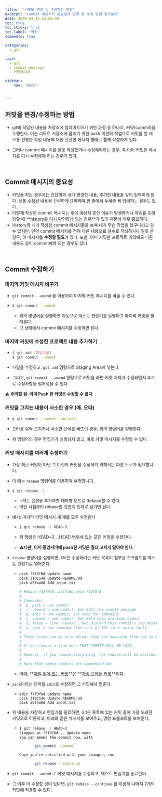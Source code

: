 ```yaml
---
title:  "커밋을 변경 및 수정하는 방법"
excerpt: "Commit 메시지의 중요성과 변경 및 수정 방법 알아보기"
date: 2020-04-15 12:00:00 
toc: true
toc_sticky: true
toc_label: "목차"
comments: true

categories:
  - git

tags:
  - git
  - commit message
  - 커밋메시지

sidebar:
​    nav: "docs"


---
```


## 커밋을 변경/수정하는 방법

- git에 작업된 내용을 저장소에 업데이트하기 위한 과정 중 하나로, 커밋(commit)을 수행한다. 이는 리모트 저장소에 올리기 위한 push 이전의 작업으로 커밋을 할 때 보통 진행한 작업 내용에 대한 간단한 메시지 형태로 함께 작성하게 된다.

- 그러나 commit 메시지를 잘못 작성했거나 수정해야하는 경우, 즉 이미 커밋한 메시지를 다시 수정해야 하는 경우가 있다.

<br>

## Commit 메시지의 중요성

- 커밋을 하는 경우에는 간단하게 내가 변경한 내용, 추가한 내용을 같이 입력하게 된다. 보통 수정된 내용을 간략하게 요약하며 한 줄에서 두세줄 씩 입력하는 경우도 있다.
- 이렇게 작성한 commit 메시지는 후에 예상치 못한 이슈가 발생하거나 이슈를 트래킹할 때 **<u>history를 다시 확인하게 되는 경우</u>**가 있기 때문에 매우 중요하다.
- History의 내가 작성한 commit 메시지들을 보며 내가 무슨 작업을 했구나라고 알 수 있지만, 만약 commit 메시지를 전혀 다른 내용으로 실수로 작성하거나 잘못 쓴 경우, 이 메시지를 **수정할 필요**가 있다. 또한, 이미 커밋한 프로젝트 이외에도 다른 내용도 같이  commit해야 되는 경우도 있다.

<br>

## Commit 수정하기

### 마지막 커밋 메시지 바꾸기

- `git commit --amend` 을 이용하여 마지막 커밋 메시지를 바꿀 수 있다.

- ```bash
  $ git commit --amend
  ```

  - 위의 명령어를 실행하면 자동으로 텍스트 편집기를 실행하고 마지막 커밋을 불러온다.
  - 그 상태에서 commit 메시지를 수정하면 된다.



### 마지막 커밋에 수정한 프로젝트 내용 추가하기

- ```bash
  $ git add [파일이름]
  $ git commit --amend
  ```

- 파일을 수정하고, `git add` 명령으로 Staging Area에 넣는다.
- 그리고,  `git commit --amend` 명령으로 커밋을 하면 커밋 자체가 수정되면서 추가로 수정사항을 밀어넣을 수 있다.



**⚠︎ 주의할 점: 이미 Push 한 커밋은 수정할 수 없다.**



### 커밋을 고치는 내용이 사소한 경우 (예. 오타)

- ```bash
  $ git commit --amend --no-edit
  ```
- 오타를 살짝 고치거나 사소한 단어를 빠뜨린 경우, 위의 명령어를 실행한다.

- 위 명령어의 경우 편집기가 실행되지 않고, 바로 커밋 메시지를 수정할 수 있다.



### 커밋 메시지를 여러개 수정하기

- 가장 최근 커밋이 아닌 그 이전의 커밋을 수정하기 위해서는 다른 도구가 필요합니다. 

- 이 때는 `rebase` 명령어를 이용하여 수정합니다.

- ```bash
  $ git rebase -i
  ```

  - -i라는 옵션을 추가하면 대화형 모드로 Rebase할 수 있다.
  - 어떤 시점부터 rebase할 것인지 인자로 넘기면 된다.

- 예시: 마지막 커밋 메시지 세 걔를 모두 수정한다

  - ```bash
    $ git rebase -i HEAD-3
    ```

  - 위 명령은 HEAD~3 ...HEAD 범위에 있는 모든 커밋을 수정한다.

  - ⚠︎**다만, 이미 중앙서버에 push한 커밋은 절대 고치지 말아야 한다**.

- `rebase` 명령어를 실행하면, Git은 수정하려는 커밋 목록이 첨부된 스크립트를 텍스트 편집기로 열어준다.

  - ```bash
    pick f7f3f6d Update name
    pick 310154e Update README.md
    pick a5f4a0d Add input.txt
    
    # Rebase 710f0f8..a5f4a0d onto 710f0f8
    #
    # Commands:
    #  p, pick = use commit
    #  r, reword = use commit, but edit the commit message
    #  e, edit = use commit, but stop for amending
    #  s, squash = use commit, but meld into previous commit
    #  f, fixup = like "squash", but discard this commit's log message
    #  x, exec = run command (the rest of the line) using shell
    #
    # These lines can be re-ordered; they are executed from top to bottom.
    #
    # If you remove a line here THAT COMMIT WILL BE LOST.
    #
    # However, if you remove everything, the rebase will be aborted.
    #
    # Note that empty commits are commented out
    ```

  - 이때, **<u>제일 위에 있는 커밋</u>**은 **<u>가장 오래된 커밋</u>**이다.

- `pick`이라는 단어를 `edit`로 수정하면 그 커밋에서 멈춘다.

  - ```
    edit f7f3f6d Update name
    pick 310154e Update README.md
    pick a5f4a0d Add input.txt
    ```

- 위 내용을 저장하고 편집기를 종료하면, Git은 목록에 있는 커밋 중에 가장 오래된 커밋으로 이동하고, 아래와 같은 메시지를 보여주고, 명령 프롬프트를 보여준다.

  - ```bash
    $ git rebase -i HEAD~3
    Stopped at f7f3f6d... Update name
    You can amend the commit now, with
    
           git commit --amend
    
    Once you’re satisfied with your changes, run
    
           git rebase --continue
    ```

- `git commit --amend` 로 커밋 메시지를 수정하고, 텍스트 편집기를 종료한다.

- 그 이후 더 수정할 것이 있다면, `git rebase --continue` 를 이용해 나머지 2개의 커밋에 적용할 수 있다.







